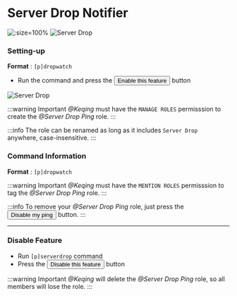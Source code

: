 # Server Drop Notifier

![](/img/features/dropwatch.png ':size=100%')
![Server Drop](/img/features/drop.png ':size=100%')


### Setting-up

**Format** : `[p]dropwatch`

- Run the command and press the <button class="btn btn-success">Enable this feature</button> button

![Server Drop](/img/features/drop2.png ':size=100%')

:::warning Important
*@Keqing* must have the `MANAGE ROLES` permisssion to create the *@Server Drop Ping* role.
:::

:::info
The role can be renamed as long as it includes `Server Drop` anywhere, case-insensitive.
:::

### Command Information

**Format** : `[p]dropwatch`

:::warning Important
*@Keqing* must have the `MENTION ROLES` permisssion to tag the *@Server Drop Ping* role.
:::

:::info
To remove your *@Server Drop Ping* role, just press the <button class="btn btn-danger">Disable my ping</button> button.
:::

---

### Disable Feature

- Run `[p]serverdrop` command 
- Press the <button class="btn btn-danger">Disable this feature</button> button

:::warning Important
*@Keqing* will delete the *@Server Drop Ping* role, so all members will lose the role.
:::
